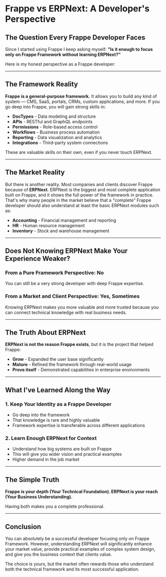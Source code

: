 # Frappe vs ERPNext: A Developer's Perspective

## The Question Every Frappe Developer Faces

Since I started using Frappe I keep asking myself: **"Is it enough to focus only on Frappe Framework without learning ERPNext?"**

Here is my honest perspective as a Frappe developer:

---

## The Framework Reality

**Frappe is a general-purpose framework.** It allows you to build any kind of system — CMS, SaaS, portals, CRMs, custom applications, and more. If you go deep into Frappe, you will gain strong skills in:

- **DocTypes** - Data modeling and structure
- **APIs** - RESTful and GraphQL endpoints
- **Permissions** - Role-based access control
- **Workflows** - Business process automation
- **Reporting** - Data visualization and analytics
- **Integrations** - Third-party system connections

These are valuable skills on their own, even if you never touch ERPNext.

---

## The Market Reality

But there is another reality. Most companies and clients discover Frappe because of **ERPNext**. ERPNext is the biggest and most complete application built on Frappe, and it shows the full power of the framework in practice. That's why many people in the market believe that a "complete" Frappe developer should also understand at least the basic ERPNext modules such as:

- **Accounting** - Financial management and reporting
- **HR** - Human resource management
- **Inventory** - Stock and warehouse management

---

## Does Not Knowing ERPNext Make Your Experience Weaker?

### From a Pure Framework Perspective: **No**
You can still be a very strong developer with deep Frappe expertise.

### From a Market and Client Perspective: **Yes, Sometimes**
Knowing ERPNext makes you more valuable and more trusted because you can connect technical knowledge with real business needs.

---

## The Truth About ERPNext

**ERPNext is not the reason Frappe exists**, but it is the project that helped Frappe:

- **Grow** - Expanded the user base significantly
- **Mature** - Refined the framework through real-world usage
- **Prove itself** - Demonstrated capabilities in enterprise environments

---

## What I've Learned Along the Way

### 1. Keep Your Identity as a Frappe Developer
- Go deep into the framework
- That knowledge is rare and highly valuable
- Framework expertise is transferable across different applications

### 2. Learn Enough ERPNext for Context
- Understand how big systems are built on Frappe
- This will give you wider vision and practical examples
- Higher demand in the job market

---

## The Simple Truth

**Frappe is your depth (Your Technical Foundation). ERPNext is your reach (Your Business Understanding).**

Having both makes you a complete professional.

---

## Conclusion

You can absolutely be a successful developer focusing only on Frappe Framework. However, understanding ERPNext will significantly enhance your market value, provide practical examples of complex system design, and give you the business context that clients value.

The choice is yours, but the market often rewards those who understand both the technical framework and its most successful application.

